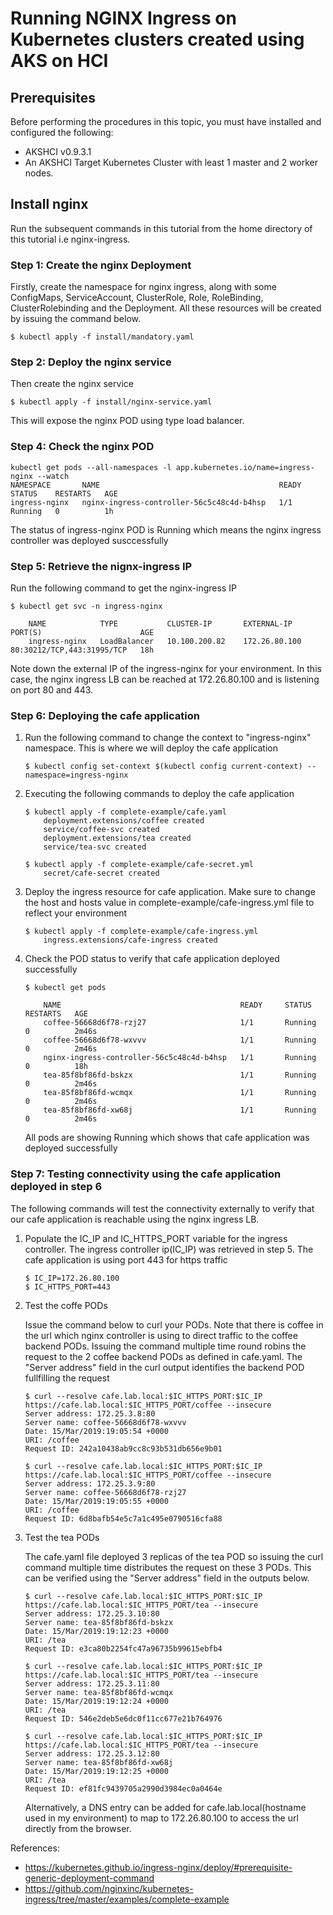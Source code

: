 # Running NGINX Ingress on Kubernetes clusters created using AKS on HCI

## Prerequisites

Before performing the procedures in this topic, you must have installed and configured the following:

- AKSHCI v0.9.3.1
- An AKSHCI Target Kubernetes Cluster with least 1 master and 2 worker nodes.

## Install nginx

Run the subsequent commands in this tutorial from the home directory of this tutorial i.e nginx-ingress.

### Step 1: Create the nginx Deployment

Firstly, create the namespace for nginx ingress, along with some ConfigMaps, ServiceAccount, ClusterRole,  Role, RoleBinding, ClusterRolebinding and the Deployment. All these resources will be created by issuing the command below.

```
$ kubectl apply -f install/mandatory.yaml
```

### Step 2: Deploy the nginx service

Then create the nginx service
```
$ kubectl apply -f install/nginx-service.yaml
```
This will expose the nginx POD using type load balancer. 

### Step 4: Check the nginx POD

```
kubectl get pods --all-namespaces -l app.kubernetes.io/name=ingress-nginx --watch
NAMESPACE       NAME                                        READY     STATUS    RESTARTS   AGE
ingress-nginx   nginx-ingress-controller-56c5c48c4d-b4hsp   1/1       Running   0          1h
```
The status of ingress-nginx POD is Running which means the nginx ingress controller was deployed susccessfully


### Step 5: Retrieve the nignx-ingress IP

Run the following command to get the nginx-ingress IP

```
$ kubectl get svc -n ingress-nginx

    NAME            TYPE           CLUSTER-IP       EXTERNAL-IP                 PORT(S)                      AGE
    ingress-nginx   LoadBalancer   10.100.200.82    172.26.80.100                 80:30212/TCP,443:31995/TCP   18h
```
Note down the external IP of the ingress-nginx for your environment. In this case, the nginx ingress LB can be reached at 172.26.80.100 and is listening on port 80 and 443.


### Step 6: Deploying the cafe application

1. Run the following command to change the context to "ingress-nginx" namespace. This is where we will deploy the cafe application
    ```
    $ kubectl config set-context $(kubectl config current-context) --namespace=ingress-nginx
    ```

2. Executing the following commands to deploy the cafe application
    ```
    $ kubectl apply -f complete-example/cafe.yaml
        deployment.extensions/coffee created
        service/coffee-svc created
        deployment.extensions/tea created
        service/tea-svc created

    $ kubectl apply -f complete-example/cafe-secret.yml
        secret/cafe-secret created
    ```
    
3. Deploy the ingress resource for cafe application. Make sure to change the host and hosts value in complete-example/cafe-ingress.yml file to reflect your environment
    ```
    $ kubectl apply -f complete-example/cafe-ingress.yml
        ingress.extensions/cafe-ingress created
    ```

4. Check the POD status to verify that cafe application deployed successfully
    ```
    $ kubectl get pods

        NAME                                        READY     STATUS    RESTARTS   AGE
        coffee-56668d6f78-rzj27                     1/1       Running   0          2m46s
        coffee-56668d6f78-wxvvv                     1/1       Running   0          2m46s
        nginx-ingress-controller-56c5c48c4d-b4hsp   1/1       Running   0          18h
        tea-85f8bf86fd-bskzx                        1/1       Running   0          2m46s
        tea-85f8bf86fd-wcmqx                        1/1       Running   0          2m46s
        tea-85f8bf86fd-xw68j                        1/1       Running   0          2m46s
    ```
    All pods are showing Running which shows that cafe application was deployed successfully

### Step 7: Testing connectivity using the cafe application deployed in step 6

The following commands will test the connectivity externally to verify that our cafe application is reachable using the nginx ingress LB.

1. Populate the IC_IP and IC_HTTPS_PORT variable for the ingress controller. The ingress controller ip(IC_IP) was retrieved in step 5. The cafe application is using port 443 for https traffic

    ```
    $ IC_IP=172.26.80.100
    $ IC_HTTPS_PORT=443
    ```

2. Test the coffe PODs

    Issue the command below to curl your PODs. Note that there is coffee in the url which nginx controller is using to direct traffic to the coffee backend PODs. Issuing the command multiple time round robins the request to the 2 coffee backend PODs as defined in cafe.yaml. The "Server address" field in the curl output identifies the backend POD fullfilling the request

    ```
    $ curl --resolve cafe.lab.local:$IC_HTTPS_PORT:$IC_IP https://cafe.lab.local:$IC_HTTPS_PORT/coffee --insecure
    Server address: 172.25.3.8:80
    Server name: coffee-56668d6f78-wxvvv
    Date: 15/Mar/2019:19:05:54 +0000
    URI: /coffee
    Request ID: 242a10438ab9cc8c93b531db656e9b01
    
    $ curl --resolve cafe.lab.local:$IC_HTTPS_PORT:$IC_IP https://cafe.lab.local:$IC_HTTPS_PORT/coffee --insecure
    Server address: 172.25.3.9:80
    Server name: coffee-56668d6f78-rzj27
    Date: 15/Mar/2019:19:05:55 +0000
    URI: /coffee
    Request ID: 6d8bafb54e5c7a1c495e0790516cfa88
    ```
    

3. Test the tea PODs

    The cafe.yaml file deployed 3 replicas of the tea POD so issuing the curl command multiple time distributes the request on these 3 PODs. This can be verified using the "Server address" field in the outputs below.

    ```
    $ curl --resolve cafe.lab.local:$IC_HTTPS_PORT:$IC_IP https://cafe.lab.local:$IC_HTTPS_PORT/tea --insecure
    Server address: 172.25.3.10:80
    Server name: tea-85f8bf86fd-bskzx
    Date: 15/Mar/2019:19:12:23 +0000
    URI: /tea
    Request ID: e3ca80b2254fc47a96735b99615ebfb4
    
    $ curl --resolve cafe.lab.local:$IC_HTTPS_PORT:$IC_IP https://cafe.lab.local:$IC_HTTPS_PORT/tea --insecure
    Server address: 172.25.3.11:80
    Server name: tea-85f8bf86fd-wcmqx
    Date: 15/Mar/2019:19:12:24 +0000
    URI: /tea
    Request ID: 546e2deb5e6dc0f11cc677e21b764976
    
    $ curl --resolve cafe.lab.local:$IC_HTTPS_PORT:$IC_IP https://cafe.lab.local:$IC_HTTPS_PORT/tea --insecure
    Server address: 172.25.3.12:80
    Server name: tea-85f8bf86fd-xw68j
    Date: 15/Mar/2019:19:12:25 +0000
    URI: /tea
    Request ID: ef81fc9439705a2990d3984ec0a0464e
    ```

    Alternatively, a DNS entry can be added for cafe.lab.local(hostname used in my environment) to map to 172.26.80.100 to access the url directly from the browser.


References:
- https://kubernetes.github.io/ingress-nginx/deploy/#prerequisite-generic-deployment-command
- https://github.com/nginxinc/kubernetes-ingress/tree/master/examples/complete-example
